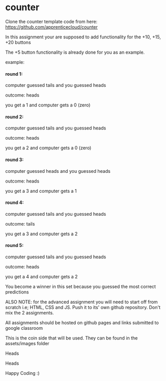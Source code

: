 # counter
Clone the counter template code from here: https://github.com/apprenticecloud/counter

In this assignment your are supposed to add functionality for the +10, +15, +20 buttons

The +5 button functionality is already done for you as an example.


example:

#### round 1:

computer guessed tails and you guessed heads

outcome: heads

you get a 1 and computer gets a 0 (zero)

#### round 2:

computer guessed tails and you guessed heads

outcome: heads

you get a 2 and computer gets a 0 (zero)

#### round 3:

computer guessed heads and you guessed heads

outcome: heads

you get a 3 and computer gets a 1

#### round 4:

computer guessed tails and you guessed heads

outcome: tails

you get a 3 and computer gets a 2

#### round 5:

computer guessed tails and you guessed heads

outcome: heads

you get a 4 and computer gets a 2

You become a winner in this set because you guessed the most correct predictions

ALSO NOTE: for the advanced assignment you will need to start off from scratch i.e; HTML, CSS and JS. Push it to its' own github repository. Don't mix the 2 assignments.

All assignments should be hosted on github pages and links submitted to google classroom

This is the coin side that will be used. They can be found in the assets/images folder

Heads

Heads

Happy Coding :)

